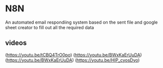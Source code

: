 # N8N

An automated email respondiing system based on the sent file and google sheet creator to fill out all the required data

## videos

(https://youtu.be/tCBQ4TrO0po)
(https://youtu.be/BWxKaErUuDA)
(https://youtu.be/BWxKaErUuDA)
(https://youtu.be/HIP_cyosDyo)
